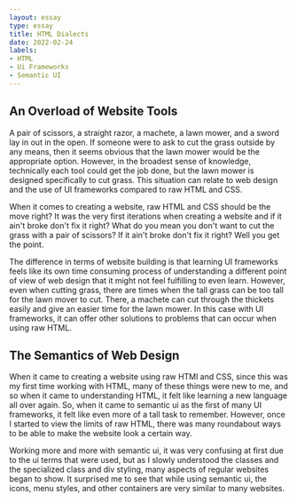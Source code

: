 ```yaml
---
layout: essay
type: essay
title: HTML Dialects
date: 2022-02-24
labels:
- HTML
- Ui Frameworks
- Semantic UI
---
```

## An Overload of Website Tools
A pair of scissors, a straight razor, a machete, a lawn mower, and a sword lay in out in the open. If someone were to ask to cut the grass outside by any means, then it seems obvious that the lawn mower would be the appropriate option. However, in the broadest sense of knowledge, technically each tool could get the job done, but the lawn mower is designed specifically to cut grass. This situation can relate to web design and the use of UI frameworks compared to raw HTML and CSS. 

When it comes to creating a website, raw HTML and CSS should be the move right? It was the very first iterations when creating a website and if it ain't broke don't fix it right? What do you mean you don't want to cut the grass with a pair of scissors? If it ain't broke don't fix it right? Well you get the point.

The difference in terms of website building is that learning UI frameworks feels like its own time consuming process of understanding a different point of view of web design that it might not feel fulfilling to even learn. However, even when cutting grass, there are times when the tall grass can be too tall for the lawn mover to cut. There, a machete can cut through the thickets easily and give an easier time for the lawn mower. In this case with UI frameworks, it can offer other solutions to problems that can occur when using raw HTML.


## The Semantics of Web Design
When it came to creating a website using raw HTMl and CSS, since this was my first time working with HTML, many of these things were new to me, and so when it came to understanding HTML, it felt like learning a new language all over again. So, when it came to semantic ui as the first of many UI frameworks, it felt like even more of a tall task to remember. However, once I started to view the limits of raw HTML, there was many roundabout ways to be able to make the website look a certain way.

Working more and more with semantic ui, it was very confusing at first due to the ui terms that were used, but as I slowly understood the classes and the specialized class and div styling, many aspects of regular websites began to show. It surprised me to see that while using semantic ui, the icons, menu styles, and other containers are very similar to many websites. 


